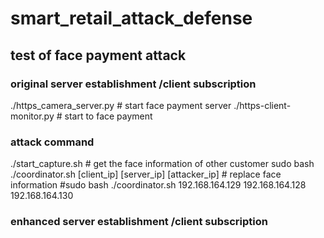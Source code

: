 # smart_retail_attack_defense
## test of face payment attack
### original server establishment /client subscription
./https_camera_server.py # start face payment server 
./https-client-monitor.py # start to face payment
### attack command
./start_capture.sh # get the face information of other customer 
sudo bash ./coordinator.sh [client_ip] [server_ip] [attacker_ip] # replace face information
#sudo bash ./coordinator.sh 192.168.164.129 192.168.164.128 192.168.164.130 
### enhanced server establishment /client subscription


